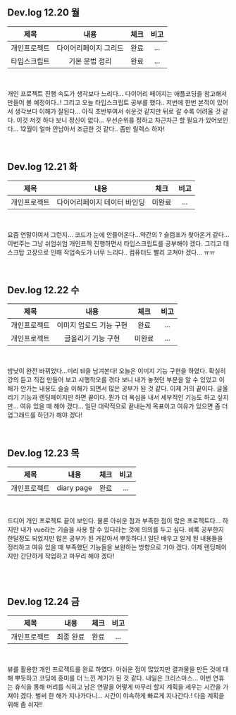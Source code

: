 ## Dev.log 12.20 월

  |제목|내용|체크|비고|
|:------:|:------:|:------:|:------:|
|개인프로젝트|다이어리페이지 그리드|완료|...|
|타입스크립트|기본 문법 정리|완료|...|

<br />

개인 프로젝트 진행 속도가 생각보다 느리다... 다이어리 페이지는 애플코딩을 참고해서 만들어 볼 예정이다..! 그리고 오늘 타입스크립트 공부를 했다.. 저번에 한번 본적이 있어서 생각보다 이해가 잘된다... 아직 초반부여서 쉬운것 같지만 뒤로 갈 수록 어려울 것 같다. 이것 저것 하다 보니 정신이 없다... 우선순위를 정하고 차근차근 할 필요가 있어보인다... 12월이 얼마 안남아서 조급한 것 같다.. 좀만 릴렉스 하자!

<br />

## Dev.log 12.21 화

  |제목|내용|체크|비고|
|:------:|:------:|:------:|:------:|
|개인프로젝트|다이어리페이지 데이터 바인딩|미완료|...|

<br />

요즘 연말이여서 그런지... 코드가 눈에 안들어온다...약간의 ? 슬럼프가 찾아온거 같다... 이번주는 그냥 쉬엄쉬엄 개인프젝 진행하면서 타입스크립트를 공부해야 겠다. 그리고 데스크탑 고장으로 인해 작업속도가 너무 느리다.. 컴퓨터도 빨리 고쳐야 겠다... ㅠㅠ

<br />

## Dev.log 12.22 수

  |제목|내용|체크|비고|
|:------:|:------:|:------:|:------:|
|개인프로젝트|이미지 업로드 기능 구현|완료|...|
|개인프로젝트|글올리기 기능 구현|미완료|...|

<br />

밤낮이 완전 바뀌었다...미리 til을 남겨본다! 오늘은 이미지 기능 구현을 하였다. 확실히 강의 듣고 직접 만들어 보고 시행착오를 겪다 보니 내가 놓쳣던 부분을 알 수 있었고 이해가 안가는 내용도 슬슬 이해가 되면서 많은 공부가 된 것 같다. 이제 거의 끝이다. 글올리기 기능과 렌딩페이지만 하면 끝이다. 뭔가 더 욕심을 내서 세부적인 기능도 하고 싶지만... 여유 있을 때 해야 겠다... 일단 대략적으로 끝내는게 목표이고 여유가 있으면 좀 더 업그래드를 하던가 해야 겠다! 

<br />

## Dev.log 12.23 목

  |제목|내용|체크|비고|
|:------:|:------:|:------:|:------:|
|개인프로젝트|diary page|완료|...|


<br />

드디어 개인 프로젝트 끝이 보인다. 물론 아쉬운 점과 부족한 점이 많은 프로젝트다... 하지만 내가 vue라는 기술을 사용 할 수 있다라는 것에 의의를 두고 싶다. 비록 공부한지 한달정도 되었지만 많은 공부가 된 거같아서 뿌듯하다.! 일단 배우고 알게 된 내용들을 정리하고 여유 있을 때 부족했던 기능들을 보완하는 방향으로 가야 겠다. 이제 렌딩페이지만 간단하게 작업하고 마무리 해야 겠다!

<br />

<br />

## Dev.log 12.24 금

  |제목|내용|체크|비고|
|:------:|:------:|:------:|:------:|
|개인프로젝트|최종 완료|완료|...|


<br />

뷰를 활용한 개인 프로젝트를 완료 하였다. 아쉬운 점이 많았지만 결과물을 만든 것에 대해 뿌듯하고 코딩에 흥미를 더 느낀 계기가 된 것 같다. 내일은 크리스마스... 이번 연휴는 휴식을 통해 머리를 식히고 남은 연말을 어떻게 마무리 할지 계획을 세우는 시간을 가져야 겠다. 벌써 한 해가 지나가다니... 시간이 야속하게 빠르게 지나간다.! 다음 계획을 위해 좀 쉬자!! 

<br />